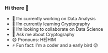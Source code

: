 ### Hi there 👋

- 🔭 I’m currently working on Data Analysis
- 🌱 I’m currently learning Cryptography
- 👯 I’m looking to collaborate on Data Science 
- 💬 Ask me about Cryptography
- 😄 Pronouns: HE|HIM
- ⚡ Fun fact: I'm a coder and a early bird 😜
<!--
**Anantha2002/Anantha2002** is a ✨ _special_ ✨ repository because its `README.md` (this file) appears on your GitHub profile.

Here are some ideas to get you started:


- 🤔 I’m looking for help with ...

- 📫 How to reach me: ...

-->
